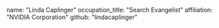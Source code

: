   name: "Linda Caplinger"
  occupation_title: "Search Evangelist"
  affiliation: "NVIDIA Corporation"
  github: "lindacaplinger"

